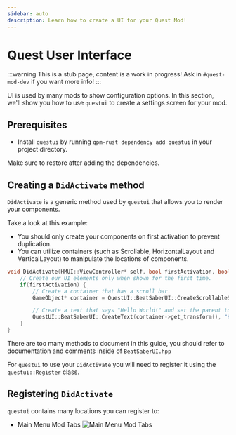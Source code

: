 ```yaml
---
sidebar: auto
description: Learn how to create a UI for your Quest Mod!
---
```


# Quest User Interface

:::warning This is a stub page, content is a work in progress! Ask in `#quest-mod-dev` if you want more info! :::

UI is used by many mods to show configuration options. In this section, we'll show you how to use `questui` to create a settings screen for your mod.

## Prerequisites

* Install `questui` by running `qpm-rust dependency add questui` in your project directory.

Make sure to restore after adding the dependencies.

## Creating a `DidActivate` method

`DidActivate` is a generic method used by `questui` that allows you to render your components.

Take a look at this example:

* You should only create your components on first activation to prevent duplication.
* You can utilize containers (such as Scrollable, HorizontalLayout and VerticalLayout) to manipulate the locations of components.

```cpp
void DidActivate(HMUI::ViewController* self, bool firstActivation, bool addedToHierarchy, bool screenSystemEnabling) {
    // Create our UI elements only when shown for the first time.
    if(firstActivation) {
        // Create a container that has a scroll bar.
        GameObject* container = QuestUI::BeatSaberUI::CreateScrollableSettingsContainer(get_transform());

        // Create a text that says "Hello World!" and set the parent to the container.
        QuestUI::BeatSaberUI::CreateText(container->get_transform(), "Hello World!");
    }
}
```

There are too many methods to document in this guide, you should refer to documentation and comments inside of `BeatSaberUI.hpp`

For `questui` to use your `DidActivate` you will need to register it using the `questui::Register` class.

## Registering `DidActivate`

`questui` contains many locations you can register to:

* Main Menu Mod Tabs ![Main Menu Mod Tabs](~@images/modding/quest-menu-mod-tab.png)
